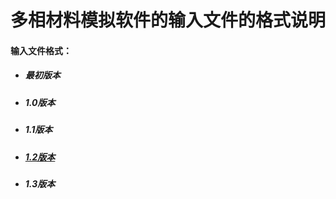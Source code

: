 # 多相材料模拟软件的输入文件的格式说明

#### 输入文件格式：

- ##### 最初版本

- ##### 1.0版本

- ##### 1.1版本

- ##### [1.2版本](input1.2.md)

- ##### 1.3版本

